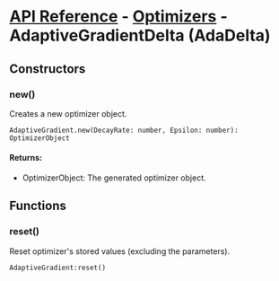 # [API Reference](../../API.md) - [Optimizers](../Optimizers.md) - AdaptiveGradientDelta (AdaDelta)

## Constructors

### new()

Creates a new optimizer object.

```
AdaptiveGradient.new(DecayRate: number, Epsilon: number): OptimizerObject
```

#### Returns:

* OptimizerObject: The generated optimizer object.

## Functions

### reset()

Reset optimizer's stored values (excluding the parameters).

```
AdaptiveGradient:reset()
```
